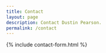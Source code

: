 ```yaml
---
title: Contact
layout: page
description: Contact Dustin Pearson.
permalink: /contact
---
```


{% include contact-form.html %}
